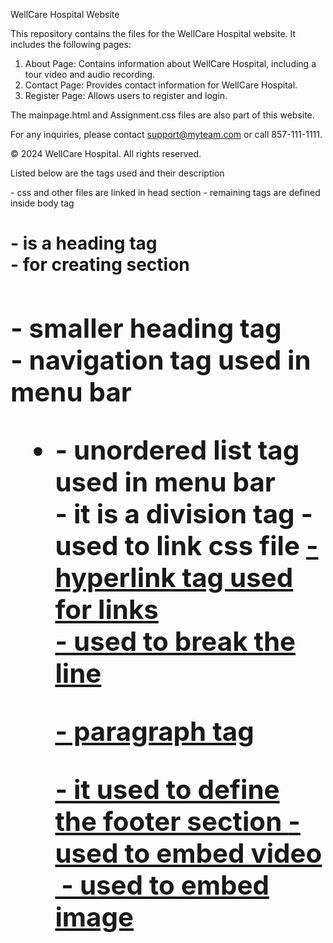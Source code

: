 WellCare Hospital Website

This repository contains the files for the WellCare Hospital website. It includes the following pages:

1. About Page: Contains information about WellCare Hospital, including a tour video and audio recording.
2. Contact Page: Provides contact information for WellCare Hospital.
3. Register Page: Allows users to register and login.

The mainpage.html and Assignment.css files are also part of this website.

For any inquiries, please contact support@myteam.com or call 857-111-1111.

© 2024 WellCare Hospital. All rights reserved.

Listed below are the tags used and their description

<head> - css and other files are linked in head section
<body> - remaining tags are defined inside body tag
<h1> - is a heading tag
<section> - for creating section
<h2> - smaller heading tag
<nav> - navigation tag used in menu bar
<ul><li> - unordered list tag used in menu bar
<div> - it is a division tag
<link> - used to link css file
<a href=""> - hyperlink tag used for links
<br> - used to break the line
<p> - paragraph tag 
<footer> - it used to define the footer section
<iframr> - used to embed video 
<img> - used to embed image
<audio> - used to embed audio
<table> - used to create table
<tr> - table row tag
<th> - table heading tag
<td> - table description tag
<form> - used to create forms
<lable> used to lable the input fields in form
<input> - used to get input from user
&copy; - used to get copy symbol
